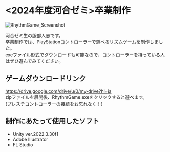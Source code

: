 # <2024年度河合ゼミ>卒業制作  
![RhythmGame_Screenshot](https://github.com/user-attachments/assets/d3206a19-868f-4db1-9447-2f07a9aa7a73)


河合ゼミ生の服部人志です。  
卒業制作では、PlayStationコントローラーで遊べるリズムゲームを制作しました。  
exeファイル形式でダウンロードも可能なので、コントローラーを持っている人はぜひ遊んでみてください。

## ゲームダウンロードリンク
https://drive.google.com/drive/u/0/my-drive?hl=ja  
zipファイルを展開後、RhythmGame.exeをクリックすると遊べます。  
(プレステコントローラーの接続をお忘れなく！)


## 制作にあたって使用したソフト
- Unity ver.2022.3.30f1
- Adobe Illustrator
- FL Studio

